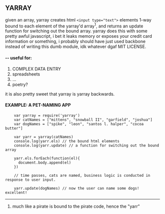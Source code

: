 YARRAY
-----------------

given an array, yarray creates html `<input type="text">` elements 1-way bound to each element of the yarray'd array<sup>1</sup>, and returns an update function for switching out the bound array. yarray does this with some pretty awful javascript, i bet it leaks memory or exposes your credit card information or something, i probably should have just used backbone instead of writing this dumb module, idk whatever dgaf MIT LICENSE.

#### -- useful for:
1. COMPLEX DATA ENTRY
2. spreadsheets
3. ...
4. poetry?

it is also pretty sweet that yarray is yarray backwards.

#### EXAMPLE: A PET-NAMING APP

```
    var yarray = require('yarray')
    var catNames = ["mittens", "snowball II", "garfield", "joshua"]
    var dogNames = ["spike", "leon", "santos l. halper", "cocoa butter"]

    var yarr = yarray(catNames)
    console.log(yarr.els) // the bound html elements
    console.log(yarr.update) // a function for switching out the bound array

    yarr.els.forEach(function(el){
      document.body.append(el)
    })

    // time passes, cats are named, business logic is conducted in response to user input.

    yarr.update(dogNames) // now the user can name some dogs! excellent!
```

-----------------------------------------------------------------
1. much like a pirate is bound to the pirate code, hence the "yarr"
